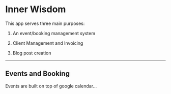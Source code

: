 # Inner Wisdom

This app serves three main purposes:

1. An event/booking management system

2. Client Management and Invoicing

3. Blog post creation

<hr/>

## Events and Booking

Events are built on top of google calendar...

